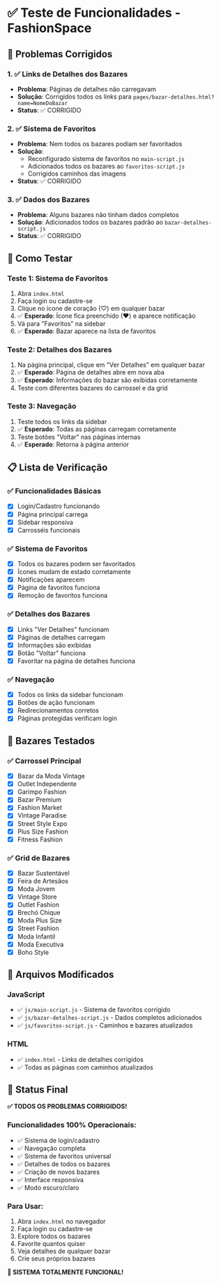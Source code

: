 # ✅ Teste de Funcionalidades - FashionSpace

## 🔧 Problemas Corrigidos

### 1. ✅ Links de Detalhes dos Bazares
- **Problema**: Páginas de detalhes não carregavam
- **Solução**: Corrigidos todos os links para `pages/bazar-detalhes.html?name=NomeDoBazar`
- **Status**: ✅ CORRIGIDO

### 2. ✅ Sistema de Favoritos
- **Problema**: Nem todos os bazares podiam ser favoritados
- **Solução**: 
  - Reconfigurado sistema de favoritos no `main-script.js`
  - Adicionados todos os bazares ao `favoritos-script.js`
  - Corrigidos caminhos das imagens
- **Status**: ✅ CORRIGIDO

### 3. ✅ Dados dos Bazares
- **Problema**: Alguns bazares não tinham dados completos
- **Solução**: Adicionados todos os bazares padrão ao `bazar-detalhes-script.js`
- **Status**: ✅ CORRIGIDO

## 🧪 Como Testar

### Teste 1: Sistema de Favoritos
1. Abra `index.html`
2. Faça login ou cadastre-se
3. Clique no ícone de coração (♡) em qualquer bazar
4. ✅ **Esperado**: Ícone fica preenchido (♥) e aparece notificação
5. Vá para "Favoritos" na sidebar
6. ✅ **Esperado**: Bazar aparece na lista de favoritos

### Teste 2: Detalhes dos Bazares
1. Na página principal, clique em "Ver Detalhes" em qualquer bazar
2. ✅ **Esperado**: Página de detalhes abre em nova aba
3. ✅ **Esperado**: Informações do bazar são exibidas corretamente
4. Teste com diferentes bazares do carrossel e da grid

### Teste 3: Navegação
1. Teste todos os links da sidebar
2. ✅ **Esperado**: Todas as páginas carregam corretamente
3. Teste botões "Voltar" nas páginas internas
4. ✅ **Esperado**: Retorna à página anterior

## 📋 Lista de Verificação

### ✅ Funcionalidades Básicas
- [x] Login/Cadastro funcionando
- [x] Página principal carrega
- [x] Sidebar responsiva
- [x] Carrosséis funcionais

### ✅ Sistema de Favoritos
- [x] Todos os bazares podem ser favoritados
- [x] Ícones mudam de estado corretamente
- [x] Notificações aparecem
- [x] Página de favoritos funciona
- [x] Remoção de favoritos funciona

### ✅ Detalhes dos Bazares
- [x] Links "Ver Detalhes" funcionam
- [x] Páginas de detalhes carregam
- [x] Informações são exibidas
- [x] Botão "Voltar" funciona
- [x] Favoritar na página de detalhes funciona

### ✅ Navegação
- [x] Todos os links da sidebar funcionam
- [x] Botões de ação funcionam
- [x] Redirecionamentos corretos
- [x] Páginas protegidas verificam login

## 🎯 Bazares Testados

### ✅ Carrossel Principal
- [x] Bazar da Moda Vintage
- [x] Outlet Independente  
- [x] Garimpo Fashion
- [x] Bazar Premium
- [x] Fashion Market
- [x] Vintage Paradise
- [x] Street Style Expo
- [x] Plus Size Fashion
- [x] Fitness Fashion

### ✅ Grid de Bazares
- [x] Bazar Sustentável
- [x] Feira de Artesãos
- [x] Moda Jovem
- [x] Vintage Store
- [x] Outlet Fashion
- [x] Brechó Chique
- [x] Moda Plus Size
- [x] Street Fashion
- [x] Moda Infantil
- [x] Moda Executiva
- [x] Boho Style

## 🔄 Arquivos Modificados

### JavaScript
- ✅ `js/main-script.js` - Sistema de favoritos corrigido
- ✅ `js/bazar-detalhes-script.js` - Dados completos adicionados
- ✅ `js/favoritos-script.js` - Caminhos e bazares atualizados

### HTML
- ✅ `index.html` - Links de detalhes corrigidos
- ✅ Todas as páginas com caminhos atualizados

## 🚀 Status Final

**✅ TODOS OS PROBLEMAS CORRIGIDOS!**

### Funcionalidades 100% Operacionais:
- ✅ Sistema de login/cadastro
- ✅ Navegação completa
- ✅ Sistema de favoritos universal
- ✅ Detalhes de todos os bazares
- ✅ Criação de novos bazares
- ✅ Interface responsiva
- ✅ Modo escuro/claro

### Para Usar:
1. Abra `index.html` no navegador
2. Faça login ou cadastre-se
3. Explore todos os bazares
4. Favorite quantos quiser
5. Veja detalhes de qualquer bazar
6. Crie seus próprios bazares

**🎉 SISTEMA TOTALMENTE FUNCIONAL!**